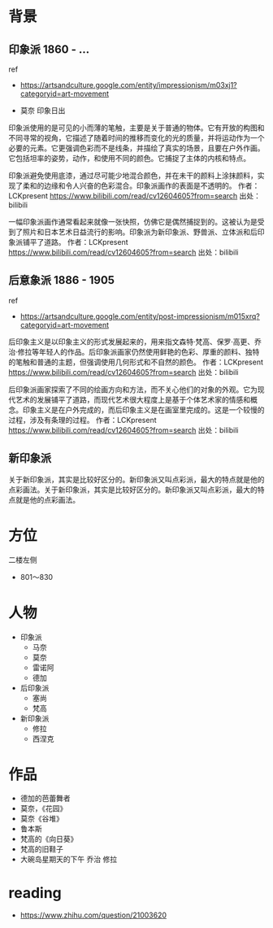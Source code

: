 # 背景

## 印象派 1860 - ...

ref
- https://artsandculture.google.com/entity/impressionism/m03xj1?categoryid=art-movement

- 莫奈 印象日出

印象派使用的是可见的小而薄的笔触，主要是关于普通的物体。它有开放的构图和不同寻常的视角，它描述了随着时间的推移而变化的光的质量，并将运动作为一个必要的元素。它更强调色彩而不是线条，并描绘了真实的场景，且要在户外作画。它包括坦率的姿势，动作，和使用不同的颜色。它捕捉了主体的内核和特点。

印象派避免使用底漆，通过尽可能少地混合颜色，并在未干的颜料上涂抹颜料，实现了柔和的边缘和令人兴奋的色彩混合。印象派画作的表面是不透明的。 作者：LCKpresent https://www.bilibili.com/read/cv12604605?from=search 出处：bilibili

一幅印象派画作通常看起来就像一张快照，仿佛它是偶然捕捉到的。这被认为是受到了照片和日本艺术日益流行的影响。印象派为新印象派、野兽派、立体派和后印象派铺平了道路。 作者：LCKpresent https://www.bilibili.com/read/cv12604605?from=search 出处：bilibili

## 后意象派 1886 - 1905

ref
- https://artsandculture.google.com/entity/post-impressionism/m015xrq?categoryid=art-movement

后印象主义是以印象主义的形式发展起来的，用来指文森特·梵高、保罗·高更、乔治·修拉等年轻人的作品。后印象派画家仍然使用鲜艳的色彩、厚重的颜料、独特的笔触和普通的主题，但强调使用几何形式和不自然的颜色。 作者：LCKpresent https://www.bilibili.com/read/cv12604605?from=search 出处：bilibili

后印象派画家探索了不同的绘画方向和方法，而不关心他们的对象的外观。它为现代艺术的发展铺平了道路，而现代艺术很大程度上是基于个体艺术家的情感和概念。印象主义是在户外完成的，而后印象主义是在画室里完成的。这是一个较慢的过程，涉及有条理的过程。 作者：LCKpresent https://www.bilibili.com/read/cv12604605?from=search 出处：bilibili

## 新印象派
关于新印象派，其实是比较好区分的。新印象派又叫点彩派，最大的特点就是他的点彩画法。关于新印象派，其实是比较好区分的。新印象派又叫点彩派，最大的特点就是他的点彩画法。

# 方位
二楼左侧
- 801～830

# 人物
- 印象派
    - 马奈
    - 莫奈
    - 雷诺阿
    - 德加
- 后印象派
    - 塞尚
    - 梵高
- 新印象派
    - 修拉
    - 西涅克

# 作品
- 德加的芭蕾舞者
- 莫奈，《花园》
- 莫奈《谷堆》
- 鲁本斯
- 梵高的《向日葵》
- 梵高的旧鞋子
- 大碗岛星期天的下午 乔治 修拉

# reading
- https://www.zhihu.com/question/21003620